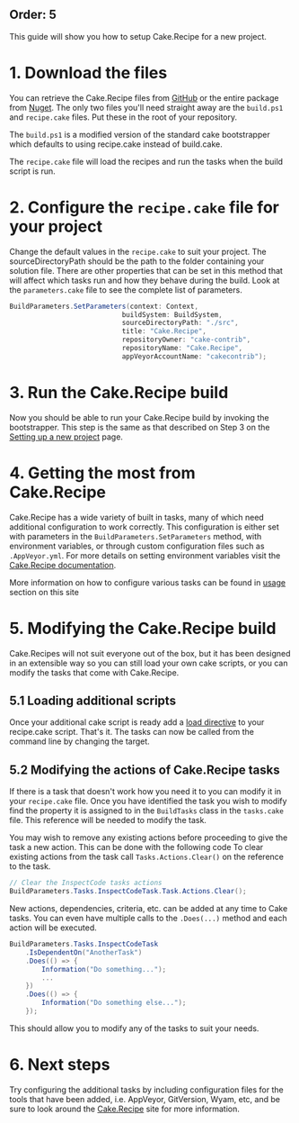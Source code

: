 Order: 5
---

This guide will show you how to setup Cake.Recipe for a new project.

# 1. Download the files

You can retrieve the Cake.Recipe files from [GitHub](https://github.com/cake-contrib/Cake.Recipe) or the entire package from [Nuget](https://www.nuget.org/packages/Cake.Recipe).
The only two files you'll need straight away are the `build.ps1` and `recipe.cake` files. Put these in the root of your repository.

The `build.ps1` is a modified version of the standard cake bootstrapper which defaults to using recipe.cake instead of build.cake.

The `recipe.cake` file will load the recipes and run the tasks when the build script is run.

# 2. Configure the `recipe.cake` file for your project

Change the default values in the `recipe.cake` to suit your project.
The sourceDirectoryPath should be the path to the folder containing your solution file.
There are other properties that can be set in this method that will affect which tasks run and how they behave during the build.
Look at the `parameters.cake` file to see the complete list of parameters.
```csharp
BuildParameters.SetParameters(context: Context,
                            buildSystem: BuildSystem,
                            sourceDirectoryPath: "./src",
                            title: "Cake.Recipe",
                            repositoryOwner: "cake-contrib",
                            repositoryName: "Cake.Recipe",
                            appVeyorAccountName: "cakecontrib");
```

# 3. Run the Cake.Recipe build

Now you should be able to run your Cake.Recipe build by invoking the bootstrapper.
This step is the same as that described on Step 3 on the [Setting up a new project](https://www.cakebuild.net/docs/tutorials/setting-up-a-new-project) page.

# 4. Getting the most from Cake.Recipe

Cake.Recipe has a wide variety of built in tasks, many of which need additional configuration to work correctly.
This configuration is either set with parameters in the `BuildParameters.SetParameters` method, with environment variables, or through custom configuration files such as `.AppVeyor.yml`.
For more details on setting environment variables visit the [Cake.Recipe documentation](../fundamentals/environment-variables).

More information on how to configure various tasks can be found in [usage](./) section on this site

# 5. Modifying the Cake.Recipe build

Cake.Recipes will not suit everyone out of the box, but it has been designed in an extensible way so you can still load your own cake scripts, or you can modify the tasks that come with Cake.Recipe.

## 5.1 Loading additional scripts

Once your additional cake script is ready add a [load directive](https://www.cakebuild.net/docs/fundamentals/preprocessor-directives) to your recipe.cake script. That's it. The tasks can now be called from the command line by changing the target.

## 5.2 Modifying the actions of Cake.Recipe tasks

If there is a task that doesn't work how you need it to you can modify it in your `recipe.cake` file.
Once you have identified the task you wish to modify find the property it is assigned to in the `BuildTasks` class in the `tasks.cake` file. This reference will be needed to modify the task.

You may wish to remove any existing actions before proceeding to give the task a new action.
This can be done with the following code
To clear existing actions from the task call `Tasks.Actions.Clear()` on the reference to the task.
```csharp
// Clear the InspectCode tasks actions
BuildParameters.Tasks.InspectCodeTask.Task.Actions.Clear();
```
New actions, dependencies, criteria, etc. can be added at any time to Cake tasks. You can even have multiple calls to the `.Does(...)` method and each action will be executed.
```csharp
BuildParameters.Tasks.InspectCodeTask
	.IsDependentOn("AnotherTask")
	.Does(() => {
		Information("Do something...");
		...
	})
	.Does(() => {
		Information("Do something else...");
	});
```
This should allow you to modify any of the tasks to suit your needs.

# 6. Next steps

Try configuring the additional tasks by including configuration files for the tools that have been added, i.e. AppVeyor, GitVersion, Wyam, etc, and be sure to look around the [Cake.Recipe](../) site for more information.
